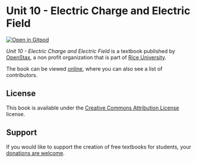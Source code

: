 # Unit 10 - Electric Charge and Electric Field

[![Open in Gitpod](https://gitpod.io/button/open-in-gitpod.svg)](https://gitpod.io/from-referrer/)

_Unit 10 - Electric Charge and Electric Field_ is a textbook published by [OpenStax](https://openstax.org/), a non profit organization that is part of [Rice University](https://www.rice.edu/).

The book can be viewed [online](https://github.com/cnx-user-books/cnxbook-unit-10-electric-charge-and-electric-field/releases/latest), where you can also see a list of contributors.

## License
This book is available under the [Creative Commons Attribution License](./LICENSE) license.

## Support
If you would like to support the creation of free textbooks for students, your [donations are welcome](https://riceconnect.rice.edu/donation/support-openstax-banner).
